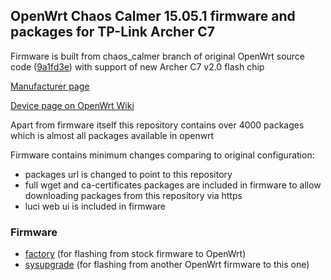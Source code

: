 ## OpenWrt Chaos Calmer 15.05.1 firmware and packages for TP-Link Archer C7

Firmware is built from chaos_calmer branch of original OpenWrt source code
([9a1fd3e](https://github.com/openwrt/openwrt/tree/9a1fd3e313cedf1e689f6f4e342528ed27c09766))
with support of new Archer C7 v2.0 flash chip

[Manufacturer page](http://www.tp-link.com/en/products/details/cat-9_Archer-C7.html)

[Device page on OpenWrt Wiki](https://wiki.openwrt.org/toh/tp-link/archer-c5-c7-wdr7500)

Apart from firmware itself this repository contains over 4000 packages which is almost all packages available in openwrt

Firmware contains minimum changes comparing to original configuration:
* packages url is changed to point to this repository
* full wget and ca-certificates packages are included in firmware to allow downloading packages from this repository via https
* luci web ui is included in firmware

### Firmware

* [factory](https://zgmnkv.github.io/openwrt-dist/ar71xx/openwrt-15.05.1-ar71xx-generic-archer-c7-v2-squashfs-factory.bin) 
(for flashing from stock firmware to OpenWrt)
* [sysupgrade](https://zgmnkv.github.io/openwrt-dist/ar71xx/openwrt-15.05.1-ar71xx-generic-archer-c7-v2-squashfs-sysupgrade.bin)
(for flashing from another OpenWrt firmware to this one)
